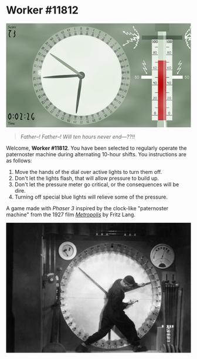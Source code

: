 # Worker \#11812

![Screenshot](https://github.com/mstop4/clock-machine/blob/master/docs/screen2.png)

> *Father–! Father–! Will ten hours never end––??!!*

Welcome, **Worker #11812**. You have been selected to regularly operate the paternoster machine during alternating 10-hour shifts. You instructions are as follows:

1. Move the hands of the dial over active lights to turn them off.
2. Don't let the lights flash, that will allow pressure to build up.
3. Don't let the pressure meter go critical, or the consequences will be dire.
4. Turning off special blue lights will relieve some of the pressure.

A game made with *Phaser 3* inspired by the clock-like "paternoster machine" from the 1927 film *[Metropolis](https://en.wikipedia.org/wiki/Metropolis_(1927_film))* by Fritz Lang.

![Paternoster Machine](https://github.com/mstop4/clock-machine/blob/master/docs/paternoster.jpg)